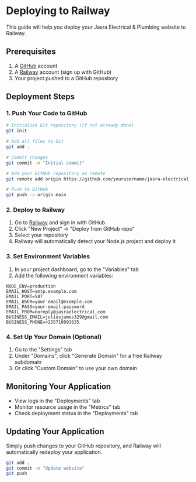 # Deploying to Railway

This guide will help you deploy your Jasra Electrical & Plumbing website to Railway.

## Prerequisites

1. A [GitHub](https://github.com) account
2. A [Railway](https://railway.app) account (sign up with GitHub)
3. Your project pushed to a GitHub repository

## Deployment Steps

### 1. Push Your Code to GitHub

```bash
# Initialize Git repository (if not already done)
git init

# Add all files to Git
git add .

# Commit changes
git commit -m "Initial commit"

# Add your GitHub repository as remote
git remote add origin https://github.com/yourusername/jasra-electrical.git

# Push to GitHub
git push -u origin main
```

### 2. Deploy to Railway

1. Go to [Railway](https://railway.app) and sign in with GitHub
2. Click "New Project" → "Deploy from GitHub repo"
3. Select your repository
4. Railway will automatically detect your Node.js project and deploy it

### 3. Set Environment Variables

1. In your project dashboard, go to the "Variables" tab
2. Add the following environment variables:

```
NODE_ENV=production
EMAIL_HOST=smtp.example.com
EMAIL_PORT=587
EMAIL_USER=your-email@example.com
EMAIL_PASS=your-email-password
EMAIL_FROM=noreply@jasraelectrical.com
BUSINESS_EMAIL=juliusjames329@gmail.com
BUSINESS_PHONE=+255710093635
```

### 4. Set Up Your Domain (Optional)

1. Go to the "Settings" tab
2. Under "Domains", click "Generate Domain" for a free Railway subdomain
3. Or click "Custom Domain" to use your own domain

## Monitoring Your Application

- View logs in the "Deployments" tab
- Monitor resource usage in the "Metrics" tab
- Check deployment status in the "Deployments" tab

## Updating Your Application

Simply push changes to your GitHub repository, and Railway will automatically redeploy your application.

```bash
git add .
git commit -m "Update website"
git push
```